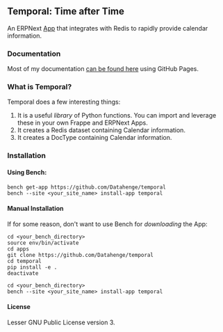 ## Temporal: Time after Time

An ERPNext [App](https://frappeframework.com/docs/user/en/basics/apps) that integrates with Redis to rapidly provide calendar information.

### Documentation
Most of my documentation [can be found here](https://datahenge.github.io/temporal/) using GitHub Pages.

### What is Temporal?
Temporal does a few interesting things:
1. It is a useful *library* of Python functions.  You can import and leverage these in your own Frappe and ERPNext Apps.
2. It creates a Redis dataset containing Calendar information.
3. It creates a DocType containing Calendar information.

### Installation

#### Using Bench:
```
bench get-app https://github.com/Datahenge/temporal
bench --site <your_site_name> install-app temporal
```

#### Manual Installation
If for some reason, don't want to use Bench for *downloading* the App:
```
cd <your_bench_directory>
source env/bin/activate
cd apps
git clone https://github.com/Datahenge/temporal
cd temporal
pip install -e .
deactivate

cd <your_bench_directory>
bench --site <your_site_name> install-app temporal
```

#### License
Lesser GNU Public License version 3.
